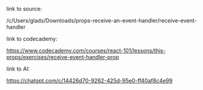 link to source:

/c/Users/glads/Downloads/props-receive-an-event-handler/receive-event-handler


link to codecademy:

https://www.codecademy.com/courses/react-101/lessons/this-props/exercises/receive-event-handler-prop

link to AI:

https://chatgpt.com/c/14426d70-9262-425d-95e0-ff40af8c4e99
